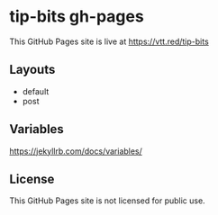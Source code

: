 # tip-bits gh-pages

This GitHub Pages site is live at https://vtt.red/tip-bits

## Layouts

* default
* post

## Variables

<https://jekyllrb.com/docs/variables/>

## License

This GitHub Pages site is not licensed for public use.